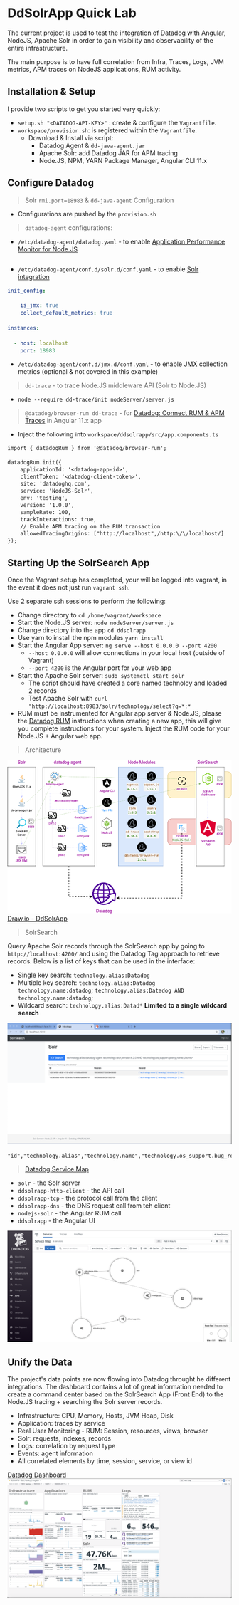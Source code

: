 # DdSolrApp Quick Lab

The current project is used to test the integration of Datadog with Angular, NodeJS, Apache Solr in order to gain visibility and observability of the entire infrastructure.

The main purpose is to have full correlation from Infra, Traces, Logs, JVM metrics, APM traces on NodeJS applications, RUM activity.

## Installation & Setup

I provide two scripts to get you started very quickly:

* `setup.sh "<DATADOG-API-KEY>"` : create & configure the `Vagrantfile`.
* `workspace/provision.sh`: is registered within the `Vagrantfile`.
  * Download & Install via script:
    * Datadog Agent & `dd-java-agent.jar`
    * Apache Solr: add Datadog JAR for APM tracing
    * Node.JS, NPM, YARN Package Manager, Angular CLI 11.x

## Configure Datadog

> Solr `rmi.port=18983` & `dd-java-agent` Configuration

* Configurations are pushed by the `provision.sh`

> `datadog-agent` configurations:

* `/etc/datadog-agent/datadog.yaml` - to enable [Application Performance Monitor for Node.JS](https://docs.datadoghq.com/tracing/setup_overview/setup/nodejs/?tab=containers)
```yaml

```

* `/etc/datadog-agent/conf.d/solr.d/conf.yaml` - to enable [Solr integration](https://docs.datadoghq.com/integrations/solr/?tab=host)
```yaml
init_config:

    is_jmx: true
    collect_default_metrics: true

instances:

  - host: localhost
    port: 18983
```

* `/etc/datadog-agent/conf.d/jmx.d/conf.yaml` - to enable [JMX](https://docs.datadoghq.com/integrations/java/?tab=host#overview) collection metrics (optional & not covered in this example)

> `dd-trace` - to trace Node.JS middleware API (Solr to Node.JS)

* `node --require dd-trace/init nodeServer/server.js`

> `@datadog/browser-rum dd-trace` - for [Datadog: Connect RUM & APM Traces](https://docs.datadoghq.com/real_user_monitoring/connect_rum_and_traces/?tab=browserrum#pagetitle) in Angular 11.x app

* Inject the following into `workspace/ddsolrapp/src/app.components.ts`
```node
import { datadogRum } from '@datadog/browser-rum';

datadogRum.init({
    applicationId: '<datadog-app-id>',
    clientToken: '<datadog-client-token>',
    site: 'datadoghq.com',
    service: 'NodeJS-Solr',
    env: 'testing',
    version: '1.0.0',
    sampleRate: 100,
    trackInteractions: true,
    // Enable APM tracing on the RUM transaction
    allowedTracingOrigins: ["http://localhost",/http:\/\/localhost/]
});
```



## Starting Up the SolrSearch App

Once the Vagrant setup has completed, your will be logged into vagrant, in the event it does not just run `vagrant ssh`.

Use 2 separate ssh sessions to perform the following:
* Change directory to `cd /home/vagrant/workspace` 
* Start the Node.JS server: `node nodeServer/server.js`
* Change directory into the app `cd ddsolrapp`
* Use yarn to install the npm modules `yarn install`
* Start the Angular App server: `ng serve --host 0.0.0.0 --port 4200`
    * `--host 0.0.0.0` will allow connections in your local host (outside of Vagrant)
    * `--port 4200` is the Angular port for your web app
* Start the Apache Solr server: `sudo systemctl start solr`
    * The script should have created a core named technoloy and loaded 2 records
    * Test Apache Solr with `curl "http://localhost:8983/solr/technology/select?q=*:*`
* RUM must be instrumented for Angular app server & Node.JS, please the [Datadog RUM](https://app.datadoghq.com/rum) instructions when creating a new app, this will give you complete instructions for your system. Inject the RUM code for your Node.JS + Angular web app.

> Architecture

![DdSolrApp](workspace/imgs/DdSolrApp.png) [Draw.io - DdSolrApp](workspace/imgs/DdSolrApp.drawio)

> SolrSearch

Query Apache Solr records through the SolrSearch app by going to `http://localhost:4200/` and using the Datadog Tag approach  to retrieve records. Below is a list of keys that can be used in the interface:

* Single key search: `technology.alias:Datadog`
* Multiple key search: `technology.alias:Datadog technology.name:datadog`; `technology.alias:Datadog AND technology.name:datadog`;
* Wildcard search: `technology.alias:Datad*` **Limited to a single wildcard search**

![SolrSearch](workspace/imgs/SolrSearch.png)
```csv
"id","technology.alias","technology.name","technology.os_support.bug_report_url","technology.os_support.distrib_codename","technology.os_support.distrib_description","technology.os_support.distrib_id","technology.os_support.distrib_release","technology.os_support.home_url","technology.os_support.id","technology.os_support.id_like","technology.os_support.name","technology.os_support.pretty_name","technology.os_support.support_url","technology.os_support.ubuntu_codename","technology.os_support.version","technology.os_support.version_codename","technology.os_support.version_id","technology.tech_conf","technology.tech_confdir","technology.tech_firstconf","technology.tech_type","technology.tech_version"
```

> [Datadog Service Map](https://docs.datadoghq.com/tracing/visualization/services_map/#pagetitle)

* `solr` - the Solr server
* `ddsolrapp-http-client` - the API call
* `ddsolrapp-tcp` - the protocol call from the client
* `ddsolrapp-dns` - the DNS request call from teh client
* `nodejs-solr` - the Angular RUM call
* `ddsolrapp` - the Angular UI

![Service Map](workspace/imgs/serviceMap.png)

## Unify the Data

The project's data points are now flowing into Datadog throught he different integrations. The dashboard contains a lot of great information needed to create a command center based on the SolrSearch App (Front End) to the Node.JS tracing + searching the Solr server records. 

* Infrastructure: CPU, Memory, Hosts, JVM Heap, Disk
* Application: traces by service
* Real User Monitoring - RUM: Session, resources, views, browser
* Solr: requests, indexes, records
* Logs: correlation by request type
* Events: agent information  
* All correlated elements by time, session, service, or view id

[Datadog Dashboard](workspace/imgs/RUM_APM-Solr,Node.JS,Angular--2021-02-09T23_23_56.json)
![Dashboard](workspace/imgs/SolrEnd2End.png)